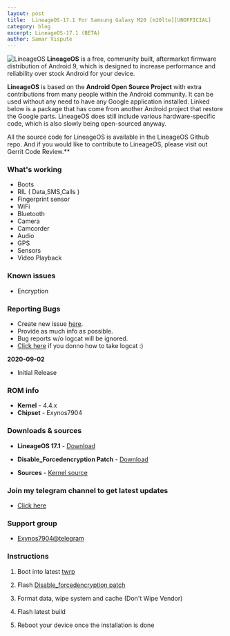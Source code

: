 ```yaml
---
layout: post
title:  LineageOS-17.1 For Samsung Galaxy M20 [m20lte][UNOFFICIAL]
category: blog
excerpt: LineageOS-17.1 (BETA)
author: Samar Vispute
---
```


![LineageOS](http://samarv-121.github.io/images/lineageos.png)
**LineageOS** is a free, community built, aftermarket firmware distribution of Android 9, which is designed to increase performance and reliability over stock Android for your device.

**LineageOS** is based on the **Android Open Source Project** with extra contributions from many people within the Android community. It can be used without any need to have any Google application installed. Linked below is a package that has come from another Android project that restore the Google parts. LineageOS does still include various hardware-specific code, which is also slowly being open-sourced anyway.

All the source code for LineageOS is available in the LineageOS Github repo. And if you would like to contribute to LineageOS, please visit out Gerrit Code Review.**

### What's working
* Boots
* RIL ( Data,SMS,Calls )
* Fingerprint sensor
* WiFi
* Bluetooth
* Camera
* Camcorder
* Audio
* GPS
* Sensors
* Video Playback

### Known issues
* Encryption

### Reporting Bugs
* Create new issue [here](https://github.com/SamarV-121/android_device_samsung_m20lte/issues).
* Provide as much info as possible.
* Bug reports w/o logcat will be ignored.
* [Click here](https://forum.xda-developers.com/showthread.php?t=2774386) if you donno how to take logcat :)

**2020-09-02**
* Initial Release

### ROM info
* **Kernel** - 4.4.x
* **Chipset** - Exynos7904

### Downloads & sources
* **LineageOS 17.1** - [Download](https://samarv121.priv.workers.dev/lineage-17.1-20200902-UNOFFICIAL-m20lte.zip)
* **Disable_Forcedencryption Patch** - [Download](https://zackptg5.com/downloads/Disable_Dm-Verity_ForceEncrypt_03.04.2020.zip)

* **Sources** - [Kernel source](https://github.com/SamarV-121/android_kernel_samsung_universal7904/tree/lineage-17.1)

### Join my telegram channel to get latest updates
* [Click here](https://t.me/SamarV121_P)

### Support group
* [Exynos7904@telegram](https://t.me/Exynos7904)

### Instructions
1) Boot into latest [twrp](https://twrp.me/samsung/samsunggalaxym20.html)

2) Flash [Disable_forcedencryption patch](https://zackptg5.com/downloads/Disable_Dm-Verity_ForceEncrypt_03.04.2020.zip)

3) Format data, wipe system and cache (Don't Wipe Vendor)

4) Flash latest build

5) Reboot your device once the installation is done
